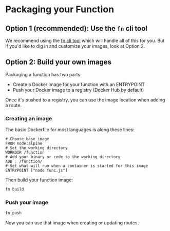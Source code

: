 # Packaging your Function

## Option 1 (recommended): Use the `fn` cli tool

We recommend using the [fn cli tool](../fn/README.md) which will handle all of this for you. But if you'd like to dig in
and customize your images, look at Option 2.

## Option 2: Build your own images

Packaging a function has two parts:

* Create a Docker image for your function with an ENTRYPOINT
* Push your Docker image to a registry (Docker Hub by default)

Once it's pushed to a registry, you can use the image location when adding a route.

### Creating an image

The basic Dockerfile for most languages is along these lines:

```
# Choose base image
FROM node:alpine
# Set the working directory
WORKDIR /function
# Add your binary or code to the working directory
ADD . /function/
# Set what will run when a container is started for this image
ENTRYPOINT ["node func.js"]
```

Then build your function image:

```sh
fn build
```

### Push your image

```sh
fn push
```

Now you can use that image when creating or updating routes.
